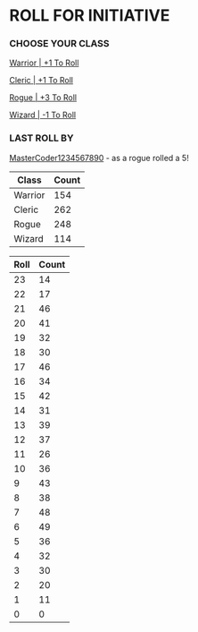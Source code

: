 # ROLL FOR INITIATIVE
### CHOOSE YOUR CLASS

[Warrior | +1 To Roll](https://github.com/benjaminsampica/benjaminsampica/issues/new?title=roll%7Cwarrior&body=Just+click+%27Submit+new+issue%27.)

[Cleric | +1 To Roll](https://github.com/benjaminsampica/benjaminsampica/issues/new?title=roll%7Ccleric&body=Just+click+%27Submit+new+issue%27.)

[Rogue | +3 To Roll](https://github.com/benjaminsampica/benjaminsampica/issues/new?title=roll%7Crogue&body=Just+click+%27Submit+new+issue%27.)

[Wizard | -1 To Roll](https://github.com/benjaminsampica/benjaminsampica/issues/new?title=roll%7Cwizard&body=Just+click+%27Submit+new+issue%27.)
### LAST ROLL BY
[MasterCoder1234567890](https://www.github.com/MasterCoder1234567890) - as a rogue rolled a 5!

|Class|Count|
|-|-|
|Warrior|154|
|Cleric|262|
|Rogue|248|
|Wizard|114|

|Roll|Count|
|-|-|
|23|14
|22|17
|21|46
|20|41
|19|32
|18|30
|17|46
|16|34
|15|42
|14|31
|13|39
|12|37
|11|26
|10|36
|9|43
|8|38
|7|48
|6|49
|5|36
|4|32
|3|30
|2|20
|1|11
|0|0
